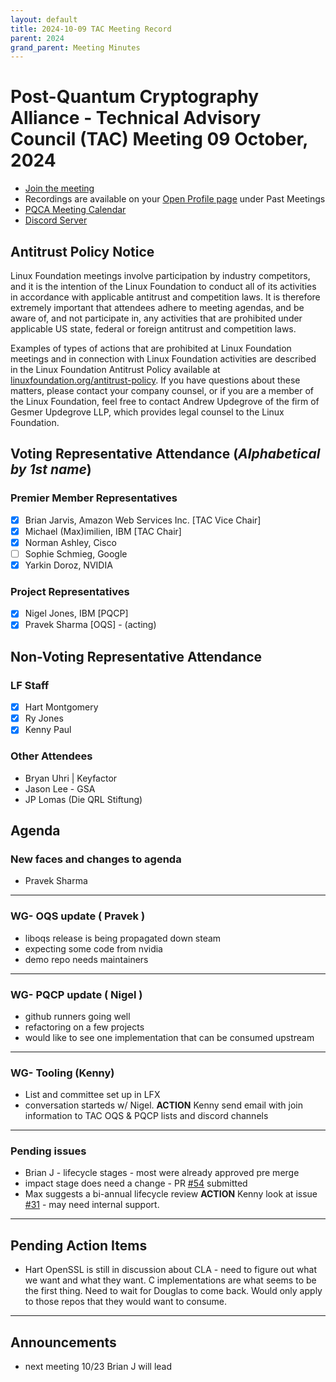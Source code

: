 ```yaml
---
layout: default
title: 2024-10-09 TAC Meeting Record
parent: 2024
grand_parent: Meeting Minutes
---
```


# Post-Quantum Cryptography Alliance - Technical Advisory Council (TAC) Meeting 09 October, 2024
* [Join the meeting](https://zoom-lfx.platform.linuxfoundation.org/meeting/98559442147?password=5e9d28b7-97d4-4628-9087-5f359dbf3d80)
* Recordings are available on your [Open Profile page](https://openprofile.dev/my-meetings) under Past Meetings
* [PQCA Meeting Calendar](https://pqca.org/calendar/)
* [Discord Server](https://discord.gg/pqca)

## Antitrust Policy Notice
 Linux Foundation meetings involve participation by industry competitors, and it is the intention of the Linux Foundation to conduct all of its activities in accordance with applicable antitrust and competition laws. It is therefore extremely important that attendees adhere to meeting agendas, and be aware of, and not participate in, any activities that are prohibited under applicable US state, federal or foreign antitrust and competition laws.

Examples of types of actions that are prohibited at Linux Foundation meetings and in connection with Linux Foundation activities are described in the Linux Foundation Antitrust Policy available at [linuxfoundation.org/antitrust-policy](linuxfoundation.org/antitrust-policy). If you have questions about these matters, please contact your company counsel, or if you are a member of the Linux Foundation, feel free to contact Andrew Updegrove of the firm of Gesmer Updegrove LLP, which provides legal counsel to the Linux Foundation.

## Voting Representative Attendance (_Alphabetical by 1st name_)
### Premier Member Representatives
* [x] Brian Jarvis, Amazon Web Services Inc. [TAC Vice Chair]
* [x] Michael (Max)imilien, IBM [TAC Chair]
* [x] Norman Ashley, Cisco
* [ ] Sophie Schmieg, Google
* [x] Yarkin Doroz, NVIDIA
 ### Project Representatives
* [x] Nigel Jones, IBM [PQCP]
* [x] Pravek Sharma [OQS] - (acting)
## Non-Voting Representative Attendance
### LF Staff
* [x] Hart Montgomery
* [x] Ry Jones
* [x] Kenny Paul
### Other Attendees
* Bryan Uhri | Keyfactor
* Jason Lee - GSA
* JP Lomas (Die QRL Stiftung)

## Agenda
### New faces and changes to agenda
* Pravek Sharma
---

### WG- OQS update ( Pravek  )
* liboqs release is being propagated down steam
* expecting some code from nvidia
* demo repo needs maintainers
___
### WG- PQCP update ( Nigel )
* github runners going well
* refactoring on a few projects
* would like to see one implementation that can be consumed upstream
___
### WG- Tooling (Kenny)
* List and committee set up in LFX
* conversation starteds w/ Nigel. 
**ACTION** Kenny send email with join information to TAC OQS & PQCP lists and discord channels
___
### Pending issues
* Brian J - lifecycle stages - most were already approved pre merge
* impact stage does need a change -  PR [#54](https://github.com/PQCA/TAC/pull/54) submitted
* Max suggests a bi-annual lifecycle review
**ACTION** Kenny look at issue [#31](https://github.com/PQCA/TAC/issues/31) - may need internal support.

---
## Pending Action Items
* Hart OpenSSL is still in discussion about CLA - need to figure out what we want and what they want. C implementations are what seems to be the first thing. Need to wait for Douglas to come back. Would only apply to those repos that they would want to consume.

---
## Announcements 
* next meeting 10/23 Brian J will lead
